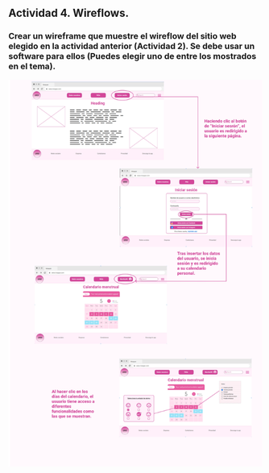## Actividad 4. Wireflows.

### Crear un wireframe que muestre el wireflow del sitio web elegido en la actividad anterior (Actividad 2). Se debe usar un software para ellos (Puedes elegir uno de entre los mostrados en el tema).


![wireflow](img/Wireflows.jpg)


